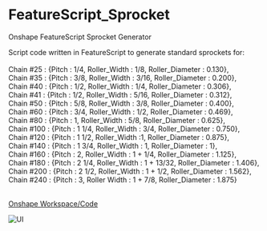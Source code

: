 # FeatureScript_Sprocket
Onshape FeatureScript Sprocket Generator

Script code written in FeatureScript to generate standard sprockets for: <br/>    
  Chain #25 : {Pitch : 1/4, Roller_Width : 1/8, Roller_Diameter : 0.130},<br/>
  Chain #35 : {Pitch : 3/8, Roller_Width : 3/16, Roller_Diameter : 0.200},<br/>
  Chain #40 : {Pitch : 1/2, Roller_Width : 1/4, Roller_Diameter : 0.306},<br/>
  Chain #41 : {Pitch : 1/2, Roller_Width : 5/16, Roller_Diameter : 0.312},<br/>
  Chain #50 : {Pitch : 5/8, Roller_Width : 3/8, Roller_Diameter : 0.400},<br/>
  Chain #60 : {Pitch : 3/4, Roller_Width : 1/2, Roller_Diameter : 0.469},<br/>
  Chain #80 : {Pitch : 1, Roller_Width : 5/8, Roller_Diameter : 0.625},<br/>
  Chain #100 : {Pitch : 1 1/4, Roller_Width : 3/4, Roller_Diameter : 0.750},<br/>
  Chain #120 : {Pitch : 1 1/2, Roller_Width :1, Roller_Diameter : 0.875},<br/>
  Chain #140 : {Pitch : 1 3/4, Roller_Width : 1, Roller_Diameter : 1},<br/>
  Chain #160 : {Pitch : 2, Roller_Width : 1 + 1/4, Roller_Diameter : 1.125},<br/>
  Chain #180 : {Pitch : 2 1/4, Roller_Width : 1 + 13/32, Roller_Diameter : 1.406},<br/>
  Chain #200 : {Pitch : 2 1/2, Roller_Width : 1 + 1/2, Roller_Diameter : 1.562},<br/>
  Chain #240 : {Pitch : 3, Roller Width : 1 + 7/8, Roller_Diameter : 1.875} <br/><br/>
  
[Onshape Workspace/Code](https://cad.onshape.com/documents/c282eef0096883cedd4cdbfe/w/a69f3c3541000988c8afc1de/e/f694dd5f71b9b4aefb40f098)
  
![UI](https://i.imgur.com/hqE3lo4.png)
  

